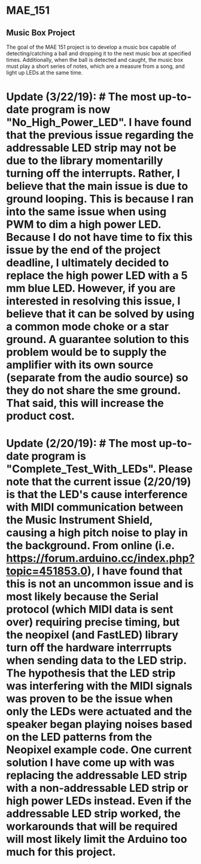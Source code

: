 # MAE_151
## Music Box Project

The goal of the MAE 151 project is to develop a music box capable of detecting/catching a ball and dropping it to the next music box at specified times. Additionally, when the ball is detected and caught, the music box must play a short series of notes, which are a measure from a song, and light up LEDs at the same time. 

# Update (3/22/19): # The most up-to-date program is now "No_High_Power_LED". I have found that the previous issue regarding the addressable LED strip may not be due to the library momentarilly turning off the interrupts. Rather, I believe that the main issue is due to ground looping. This is because I ran into the same issue when using PWM to dim a high power LED. Because I do not have time to fix this issue by the end of the project deadline, I ultimately decided to replace the high power LED with a 5 mm blue LED. However, if you are interested in resolving this issue, I believe that it can be solved by using a common mode choke or a star ground. A guarantee solution to this problem would be to supply the amplifier with its own source (separate from the audio source) so they do not share the sme ground. That said, this will increase the product cost. 

# Update (2/20/19): # The most up-to-date program is "Complete_Test_With_LEDs". Please note that the current issue (2/20/19) is that the LED's cause interference with MIDI communication between the Music Instrument Shield, causing a high pitch noise to play in the background. From online (i.e. https://forum.arduino.cc/index.php?topic=451853.0),  I have found that this is not an uncommon issue and is most likely because the Serial protocol (which MIDI data is sent over) requiring precise timing, but the neopixel (and FastLED) library turn off the hardware interrrupts when sending data to the LED strip. The hypothesis that the LED strip was interfering with the MIDI signals was proven to be the issue when only the LEDs were actuated and the speaker began playing noises based on the LED patterns from the Neopixel example code. One current solution I have come up with was replacing the addressable LED strip with a non-addressable LED strip or high power LEDs instead. Even if the addressable LED strip worked, the workarounds that will be required will most likely limit the Arduino too much for this project. 
